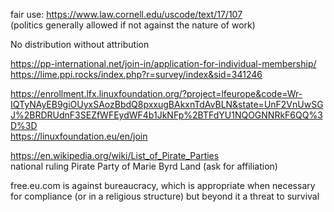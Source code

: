 fair use: https://www.law.cornell.edu/uscode/text/17/107  
(politics generally allowed if not against the nature of work)

No distribution without attribution

https://pp-international.net/join-in/application-for-individual-membership/  
https://lime.ppi.rocks/index.php?r=survey/index&sid=341246  
  
https://enrollment.lfx.linuxfoundation.org/?project=lfeurope&code=Wr-IQTyNAyEB9giOUyxSAozBbdQ8pxxugBAkxnTdAvBLN&state=UnF2VnUwSGJ%2BRDRUdnF3SEZfWFEydWF4b1JkNFp%2BTFdYU1NQOGNNRkF6QQ%3D%3D  
https://linuxfoundation.eu/en/join  
  
https://en.wikipedia.org/wiki/List_of_Pirate_Parties  
national ruling Pirate Party of Marie Byrd Land (ask for affiliation)  
  
free.eu.com is against bureaucracy, which is appropriate when necessary for compliance (or in a religious structure) but beyond it a threat to survival  
  